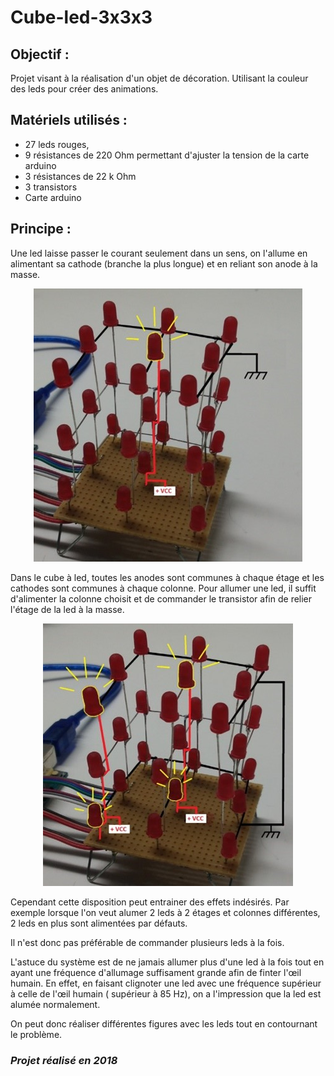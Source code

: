 # Cube-led-3x3x3 # 

## Objectif : ##

Projet visant à la réalisation d&#39;un objet de décoration. Utilisant la couleur des leds pour créer des animations.

## Matériels utilisés : ##

- 27 leds rouges,
- 9 résistances de 220 Ohm permettant d&#39;ajuster la tension de la carte arduino
- 3 résistances de 22 k Ohm
- 3 transistors
- Carte arduino

## Principe : ##

Une led laisse passer le courant seulement dans un sens, on l&#39;allume en alimentant sa cathode (branche la plus longue) et en reliant son anode à la masse.
<p align="center">
  <img src="Images/schéma1.jpg">
</p>

Dans le cube à led, toutes les anodes sont communes à chaque étage et les cathodes sont communes à chaque colonne. Pour allumer une led, il suffit d&#39;alimenter la colonne choisit et de commander le transistor afin de relier l&#39;étage de la led à la masse.
<p align="center">
  <img src="Images/schéma2.jpg">
</p>
Cependant cette disposition peut entrainer des effets indésirés. Par exemple lorsque l&#39;on veut alumer 2 leds à 2 étages et colonnes différentes, 2 leds en plus sont alimentées par défauts.

Il n&#39;est donc pas préférable de commander plusieurs leds à la fois.

L&#39;astuce du système est de ne jamais allumer plus d&#39;une led à la fois tout en ayant une fréquence d&#39;allumage suffisament grande afin de finter l&#39;œil humain. En effet, en faisant clignoter une led avec une fréquence supérieur à celle de l&#39;œil humain ( supérieur à 85 Hz), on a l&#39;impression que la led est alumée normalement.

On peut donc réaliser différentes figures avec les leds tout en contournant le problème.


### *Projet réalisé en 2018*
